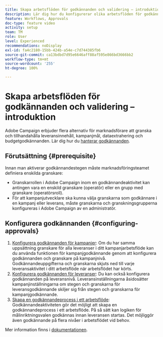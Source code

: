 ```yaml
---
title: Skapa arbetsflöden för godkännanden och validering – introduktion
description: Lär dig hur du konfigurerar olika arbetsflöden för godkännandevalidering.
feature: Workflows, Approvals
doc-type: feature video
activity: setup
team: TM
role: User
level: Experienced
recommendations: noDisplay
exl-id: fa4c2180-15bb-424b-a54e-c7d744385fb6
source-git-commit: ca13bdbd7d95e6646aff88af595e866bd3666bb2
workflow-type: tm+mt
source-wordcount: '255'
ht-degree: 100%

---
```


# Skapa arbetsflöden för godkännanden och validering – introduktion

Adobe Campaign erbjuder flera alternativ för marknadsförare att granska och tillhandahålla leveransinnehåll, kampanjmål, dataextrahering och budgetgodkännanden. Lär dig hur du [hanterar godkännanden](/help/process-management/create-approvals-and-validation-workflows/manage-approvals.md).

## Förutsättning {#prerequisite}

Innan man aktiverar godkännandestegen måste marknadsföringsteamet definiera enskilda granskare:

* Granskarrollen i Adobe Campaign inom en godkännandeaktivitet kan antingen vara en enskild granskare (operatör) eller en grupp med granskare (operatörsroll).
* För att kampanjutvecklare ska kunna välja granskarna som godkännare i en kampanj eller leverans, måste granskarna och granskningsgrupperna konfigureras i Adobe Campaign av en administratör.

## Konfigurera godkännanden {#configuring-approvals}

1. [Konfigurera godkännanden för kampanjer](/help/process-management/create-approvals-and-validation-workflows/configure-approvals-for-campaigns.md):
Om du har samma uppsättning granskare för alla leveranser i ditt kampanjarbetsflöde kan du använda funktionen för kampanjgodkännande genom att konfigurera godkännanden och granskare på kampanjnivå. Godkännandeuppgifterna och granskarna skjuts ned till varje leveransaktivitet i ditt arbetsflöde när arbetsflödet har körts.
2. [Konfigurera godkännanden för leveranser](/help/process-management/create-approvals-and-validation-workflows/configure-approvals-for-deliveries.md):
Du kan också konfigurera godkännanden på leveransnivå. Leveransinställningarna åsidosätter kampanjinställningarna om stegen och granskarna för leveransgodkännande skiljer sig från stegen och granskarna för kampanjgodkännande.
3. [Skapa en godkännandeprocess i ett arbetsflöde](/help/process-management/create-approvals-and-validation-workflows/create-approval-process-in-a-workflow.md):
Godkännandeaktiviteten gör det möjligt att skapa en godkännandeprocess i ett arbetsflöde. På så sätt kan logiken för målinriktningsvalen godkännas innan leveransen startas. Det möjliggör även godkännande på flera nivåer i arbetsflödet vid behov.

Mer information finns i [dokumentationen](https://experienceleague.adobe.com/docs/campaign-classic/using/automating-with-workflows/flow-control-activities/approval.html?lang=sv).
